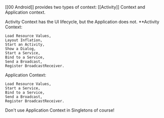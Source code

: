 [[00 Android]] provides two types of context: [[Activity]] Context and Application context.

Activity Context has the UI lifecycle, but the Application does not. 
**Activity Context: 
```
Load Resource Values,  
Layout Inflation,  
Start an Activity,  
Show a Dialog,  
Start a Service,  
Bind to a Service,  
Send a Broadcast,  
Register BroadcastReceiver.
```

Application Context:
```
Load Resource Values,  
Start a Service,  
Bind to a Service,  
Send a Broadcast,  
Register BroadcastReceiver.
```

Don't use Application Context in Singletons of course!
